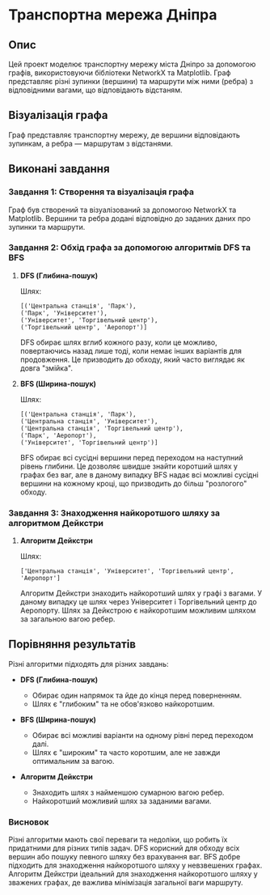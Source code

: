 # Транспортна мережа Дніпра

## Опис

Цей проект моделює транспортну мережу міста Дніпро за допомогою графів, використовуючи бібліотеки NetworkX та Matplotlib. Граф представляє різні зупинки (вершини) та маршрути між ними (ребра) з відповідними вагами, що відповідають відстаням.

## Візуалізація графа

Граф представляє транспортну мережу, де вершини відповідають зупинкам, а ребра — маршрутам з відстанями.

## Виконані завдання

### Завдання 1: Створення та візуалізація графа

Граф був створений та візуалізований за допомогою NetworkX та Matplotlib. Вершини та ребра додані відповідно до заданих даних про зупинки та маршрути.

### Завдання 2: Обхід графа за допомогою алгоритмів DFS та BFS

1. **DFS (Глибина-пошук)**

    Шлях: 
    ```
    [('Центральна станція', 'Парк'), 
    ('Парк', 'Університет'), 
    ('Університет', 'Торгівельний центр'), 
    ('Торгівельний центр', 'Аеропорт')]
    ```

    DFS обирає шлях вглиб кожного разу, коли це можливо, повертаючись назад лише тоді, коли немає інших варіантів для продовження. Це призводить до обходу, який часто виглядає як довга "змійка".

2. **BFS (Ширина-пошук)**

    Шлях: 
    ```
    [('Центральна станція', 'Парк'), 
    ('Центральна станція', 'Університет'), 
    ('Центральна станція', 'Торгівельний центр'), 
    ('Парк', 'Аеропорт'), 
    ('Університет', 'Торгівельний центр')]
    ```

    BFS обирає всі сусідні вершини перед переходом на наступний рівень глибини. Це дозволяє швидше знайти коротший шлях у графах без ваг, але в даному випадку BFS надає всі можливі сусідні вершини на кожному кроці, що призводить до більш "розлогого" обходу.

### Завдання 3: Знаходження найкоротшого шляху за алгоритмом Дейкстри

1. **Алгоритм Дейкстри**

    Шлях: 
    ```
    ['Центральна станція', 'Університет', 'Торгівельний центр', 'Аеропорт']
    ```

    Алгоритм Дейкстри знаходить найкоротший шлях у графі з вагами. У даному випадку це шлях через Університет і Торгівельний центр до Аеропорту. Шлях за Дейкстрою є найкоротшим можливим шляхом за загальною вагою ребер.

## Порівняння результатів

Різні алгоритми підходять для різних завдань:

- **DFS (Глибина-пошук)**
  - Обирає один напрямок та йде до кінця перед поверненням.
  - Шлях є "глибоким" та не обов'язково найкоротшим.

- **BFS (Ширина-пошук)**
  - Обирає всі можливі варіанти на одному рівні перед переходом далі.
  - Шлях є "широким" та часто коротшим, але не завжди оптимальним за вагою.

- **Алгоритм Дейкстри**
  - Знаходить шлях з найменшою сумарною вагою ребер.
  - Найкоротший можливий шлях за заданими вагами.

### Висновок

Різні алгоритми мають свої переваги та недоліки, що робить їх придатними для різних типів задач. DFS корисний для обходу всіх вершин або пошуку певного шляху без врахування ваг. BFS добре підходить для знаходження найкоротшого шляху у невзвешених графах. Алгоритм Дейкстри ідеальний для знаходження найкоротшого шляху у зважених графах, де важлива мінімізація загальної ваги маршруту.